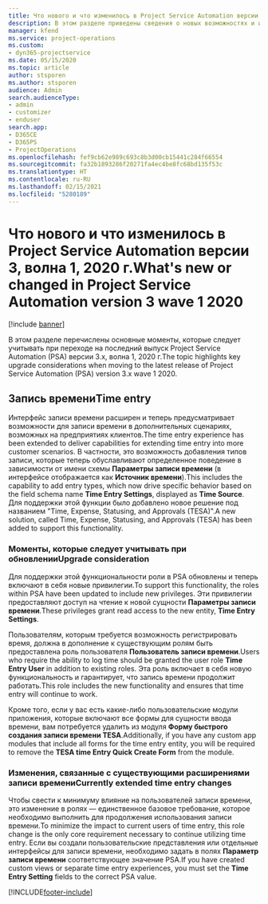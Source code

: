 ```yaml
---
title: Что нового и что изменилось в Project Service Automation версии 3.x, волна 1, 2020 г.
description: В этом разделе приведены сведения о новых возможностях и изменениях в Project Service Automation версии 3, волна 1, 2020 г.
manager: kfend
ms.service: project-operations
ms.custom:
- dyn365-projectservice
ms.date: 05/15/2020
ms.topic: article
author: stsporen
ms.author: stsporen
audience: Admin
search.audienceType:
- admin
- customizer
- enduser
search.app:
- D365CE
- D365PS
- ProjectOperations
ms.openlocfilehash: fef9cb62e989c693c8b3d00cb15441c284f66554
ms.sourcegitcommit: fa32b1893286f20271fa4ec4be8fc68bd135f53c
ms.translationtype: HT
ms.contentlocale: ru-RU
ms.lasthandoff: 02/15/2021
ms.locfileid: "5280189"
---
```

# <a name="whats-new-or-changed-in-project-service-automation-version-3-wave-1-2020"></a><span data-ttu-id="06117-103">Что нового и что изменилось в Project Service Automation версии 3, волна 1, 2020 г.</span><span class="sxs-lookup"><span data-stu-id="06117-103">What's new or changed in Project Service Automation version 3 wave 1 2020</span></span>

[!include [banner](../includes/psa-now-project-operations.md)]

<span data-ttu-id="06117-104">В этом разделе перечислены основные моменты, которые следует учитывать при переходе на последний выпуск Project Service Automation (PSA) версии 3.x, волна 1, 2020 г.</span><span class="sxs-lookup"><span data-stu-id="06117-104">The topic highlights key upgrade considerations when moving to the latest release of Project Service Automation (PSA) version 3.x wave 1 2020.</span></span>

## <a name="time-entry"></a><span data-ttu-id="06117-105">Запись времени</span><span class="sxs-lookup"><span data-stu-id="06117-105">Time entry</span></span>
<span data-ttu-id="06117-106">Интерфейс записи времени расширен и теперь предусматривает возможности для записи времени в дополнительных сценариях, возможных на предприятиях клиентов.</span><span class="sxs-lookup"><span data-stu-id="06117-106">The time entry experience has been extended to deliver capabilities for extending time entry into more customer scenarios.</span></span> <span data-ttu-id="06117-107">В частности, это возможность добавления типов записи, которые теперь обуславливают определенное поведение в зависимости от имени схемы **Параметры записи времени** (в интерфейсе отображается как **Источник времени**).</span><span class="sxs-lookup"><span data-stu-id="06117-107">This includes the capability to add entry types, which now drive specific behavior based on the field schema name **Time Entry Settings**, displayed as **Time Source**.</span></span> <span data-ttu-id="06117-108">Для поддержки этой функции было добавлено новое решение под названием "Time, Expense, Statusing, and Approvals (TESA)".</span><span class="sxs-lookup"><span data-stu-id="06117-108">A new solution, called Time, Expense, Statusing, and Approvals (TESA) has been added to support this functionality.</span></span>

### <a name="upgrade-consideration"></a><span data-ttu-id="06117-109">Моменты, которые следует учитывать при обновлении</span><span class="sxs-lookup"><span data-stu-id="06117-109">Upgrade consideration</span></span>
<span data-ttu-id="06117-110">Для поддержки этой функциональности роли в PSA обновлены и теперь включают в себя новые привилегии.</span><span class="sxs-lookup"><span data-stu-id="06117-110">To support this functionality, the roles within PSA have been updated to include new privileges.</span></span> <span data-ttu-id="06117-111">Эти привилегии предоставляют доступ на чтение к новой сущности **Параметры записи времени**.</span><span class="sxs-lookup"><span data-stu-id="06117-111">These privileges grant read access to the new entity, **Time Entry Settings**.</span></span>

<span data-ttu-id="06117-112">Пользователям, которым требуется возможность регистрировать время, должна в дополнение к существующим ролям быть предоставлена роль пользователя **Пользователь записи времени**.</span><span class="sxs-lookup"><span data-stu-id="06117-112">Users who require the ability to log time should be granted the user role **Time Entry User** in addition to existing roles.</span></span> <span data-ttu-id="06117-113">Эта роль включает в себя новую функциональность и гарантирует, что запись времени продолжит работать.</span><span class="sxs-lookup"><span data-stu-id="06117-113">This role includes the new functionality and ensures that time entry will continue to work.</span></span>

<span data-ttu-id="06117-114">Кроме того, если у вас есть какие-либо пользовательские модули приложения, которые включают все формы для сущности ввода времени, вам потребуется удалить из модуля **Форму быстрого создания записи времени TESA**.</span><span class="sxs-lookup"><span data-stu-id="06117-114">Additionally, if you have any custom app modules that include all forms for the time entry entity, you will be required to remove the **TESA time Entry Quick Create Form** from the module.</span></span>

### <a name="currently-extended-time-entry-changes"></a><span data-ttu-id="06117-115">Изменения, связанные с существующими расширениями записи времени</span><span class="sxs-lookup"><span data-stu-id="06117-115">Currently extended time entry changes</span></span>
<span data-ttu-id="06117-116">Чтобы свести к минимуму влияние на пользователей записи времени, это изменение в ролях — единственное базовое требование, которое необходимо выполнить для продолжения использования записи времени.</span><span class="sxs-lookup"><span data-stu-id="06117-116">To minimize the impact to current users of time entry, this role change is the only core requirement necessary to continue utilizing time entry.</span></span> <span data-ttu-id="06117-117">Если вы создали пользовательские представления или отдельные интерфейсы для записи времени, необходимо задать в полях **Параметр записи времени** соответствующее значение PSA.</span><span class="sxs-lookup"><span data-stu-id="06117-117">If you have created custom views or separate time entry experiences, you must set the **Time Entry Setting** fields to the correct PSA value.</span></span>


[!INCLUDE[footer-include](../includes/footer-banner.md)]